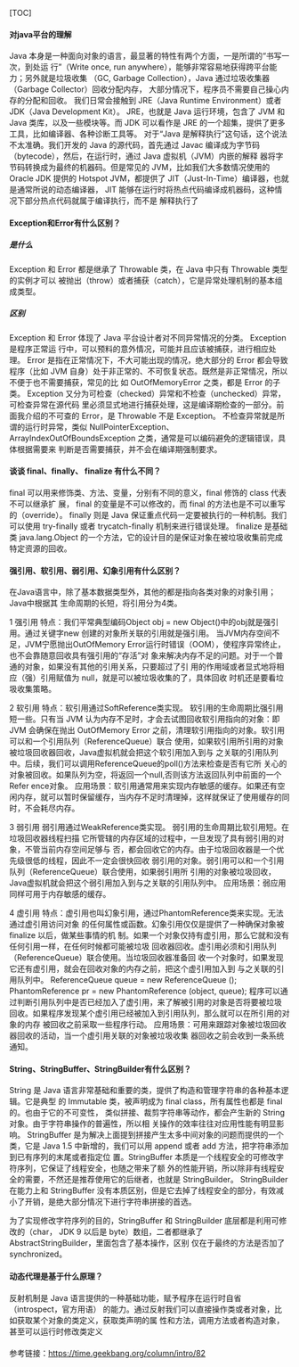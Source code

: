 [TOC]

#### 对java平台的理解

Java 本身是一种面向对象的语言，最显著的特性有两个方面，一是所谓的“书写一次，到处运 行”（Write once, run anywhere），能够非常容易地获得跨平台能力；另外就是垃圾收集 （GC, Garbage Collection），Java 通过垃圾收集器（Garbage Collector）回收分配内存， 大部分情况下，程序员不需要自己操心内存的分配和回收。 我们日常会接触到 JRE（Java Runtime Environment）或者 JDK（Java Development Kit）。 JRE，也就是 Java 运行环境，包含了 JVM 和 Java 类库，以及一些模块等。而 JDK 可以看作是 JRE 的一个超集，提供了更多工具，比如编译器、各种诊断工具等。 对于“Java 是解释执行”这句话，这个说法不太准确。我们开发的 Java 的源代码，首先通过 Javac 编译成为字节码（bytecode），然后，在运行时，通过 Java 虚拟机（JVM）内嵌的解释 器将字节码转换成为最终的机器码。但是常见的 JVM，比如我们大多数情况使用的 Oracle JDK 提供的 Hotspot JVM，都提供了 JIT（Just-In-Time）编译器，也就是通常所说的动态编译器， JIT 能够在运行时将热点代码编译成机器码，这种情况下部分热点代码就属于编译执行，而不是 解释执行了
#### Exception和Error有什么区别？
##### 是什么
Exception 和 Error 都是继承了 Throwable 类，在 Java 中只有 Throwable 类型的实例才可以 被抛出（throw）或者捕获（catch），它是异常处理机制的基本组成类型。
##### 区别
Exception 和 Error 体现了 Java 平台设计者对不同异常情况的分类。
Exception 是程序正常运 行中，可以预料的意外情况，可能并且应该被捕获，进行相应处理。 Error 是指在正常情况下，不大可能出现的情况，绝大部分的 Error 都会导致程序（比如 JVM 自身）处于非正常的、不可恢复状态。既然是非正常情况，所以不便于也不需要捕获，常见的比 如 OutOfMemoryError 之类，都是 Error 的子类。 
Exception 又分为可检查（checked）异常和不检查（unchecked）异常，可检查异常在源代码 里必须显式地进行捕获处理，这是编译期检查的一部分。前面我介绍的不可查的 Error，是 Throwable 不是 Exception。 不检查异常就是所谓的运行时异常，类似 NullPointerException、 ArrayIndexOutOfBoundsException 之类，通常是可以编码避免的逻辑错误，具体根据需要来 判断是否需要捕获，并不会在编译期强制要求。
#### 谈谈 final、finally、 finalize 有什么不同？ 
final 可以用来修饰类、方法、变量，分别有不同的意义，final 修饰的 class 代表不可以继承扩 展，
final 的变量是不可以修改的，而 final 的方法也是不可以重写的（override）。 finally 则是 Java 保证重点代码一定要被执行的一种机制。我们可以使用 try-finally 或者 trycatch-finally 机制来进行错误处理。
finalize 是基础类 java.lang.Object 的一个方法，它的设计目的是保证对象在被垃圾收集前完成 特定资源的回收。



#### 强引用、软引用、弱引用、幻象引用有什么区别？

在Java语言中，除了基本数据类型外，其他的都是指向各类对象的对象引用；Java中根据其 生命周期的长短，将引用分为4类。


1 强引用 特点：我们平常典型编码Object obj = new Object()中的obj就是强引用。通过关键字new 创建的对象所关联的引用就是强引用。 当JVM内存空间不足，JVM宁愿抛出OutOfMemory Error运行时错误（OOM），使程序异常终止，也不会靠随意回收具有强引用的“存活”对 象来解决内存不足的问题。对于一个普通的对象，如果没有其他的引用关系，只要超过了引 用的作用域或者显式地将相应（强）引用赋值为 null，就是可以被垃圾收集的了，具体回收 时机还是要看垃圾收集策略。 

2 软引用 特点：软引用通过SoftReference类实现。 软引用的生命周期比强引用短一些。只有当 JVM 认为内存不足时，才会去试图回收软引用指向的对象：即JVM 会确保在抛出 OutOfMemory Error 之前，清理软引用指向的对象。软引用可以和一个引用队列（ReferenceQueue）联合 使用，如果软引用所引用的对象被垃圾回收器回收，Java虚拟机就会把这个软引用加入到与 之关联的引用队列中。后续，我们可以调用ReferenceQueue的poll()方法来检查是否有它所 关心的对象被回收。如果队列为空，将返回一个null,否则该方法返回队列中前面的一个Refer ence对象。 应用场景：软引用通常用来实现内存敏感的缓存。如果还有空闲内存，就可以暂时保留缓存，当内存不足时清理掉，这样就保证了使用缓存的同时，不会耗尽内存。 

3 弱引用 弱引用通过WeakReference类实现。 弱引用的生命周期比软引用短。在垃圾回收器线程扫描 它所管辖的内存区域的过程中，一旦发现了具有弱引用的对象，不管当前内存空间足够与 否，都会回收它的内存。由于垃圾回收器是一个优先级很低的线程，因此不一定会很快回收 弱引用的对象。弱引用可以和一个引用队列（ReferenceQueue）联合使用，如果弱引用所 引用的对象被垃圾回收，Java虚拟机就会把这个弱引用加入到与之关联的引用队列中。 应用场景：弱应用同样可用于内存敏感的缓存。

4 虚引用 特点：虚引用也叫幻象引用，通过PhantomReference类来实现。无法通过虚引用访问对象 的任何属性或函数。幻象引用仅仅是提供了一种确保对象被 finalize 以后，做某些事情的机 制。如果一个对象仅持有虚引用，那么它就和没有任何引用一样，在任何时候都可能被垃圾 回收器回收。虚引用必须和引用队列 （ReferenceQueue）联合使用。当垃圾回收器准备回 收一个对象时，如果发现它还有虚引用，就会在回收对象的内存之前，把这个虚引用加入到 与之关联的引用队列中。 ReferenceQueue queue = new ReferenceQueue (); PhantomReference pr = new PhantomReference (object, queue); 程序可以通过判断引用队列中是否已经加入了虚引用，来了解被引用的对象是否将要被垃圾 回收。如果程序发现某个虚引用已经被加入到引用队列，那么就可以在所引用的对象的内存 被回收之前采取一些程序行动。 应用场景：可用来跟踪对象被垃圾回收器回收的活动，当一个虚引用关联的对象被垃圾收集 器回收之前会收到一条系统通知。



#### String、StringBuffer、StringBuilder有什么区别？

String 是 Java 语言非常基础和重要的类，提供了构造和管理字符串的各种基本逻辑。它是典型 的 Immutable 类，被声明成为 final class，所有属性也都是 final 的。也由于它的不可变性， 类似拼接、裁剪字符串等动作，都会产生新的 String 对象。由于字符串操作的普遍性，所以相 关操作的效率往往对应用性能有明显影响。
StringBuffer 是为解决上面提到拼接产生太多中间对象的问题而提供的一个类，它是 Java 1.5 中新增的，我们可以用 append 或者 add 方法，把字符串添加到已有序列的末尾或者指定位 置。StringBuffer 本质是一个线程安全的可修改字符序列，它保证了线程安全，也随之带来了额 外的性能开销，所以除非有线程安全的需要，不然还是推荐使用它的后继者，也就是 StringBuilder。 StringBuilder 在能力上和 StringBuffer 没有本质区别，但是它去掉了线程安全的部分，有效减 小了开销，是绝大部分情况下进行字符串拼接的首选。

为了实现修改字符序列的目的，StringBuffer 和 StringBuilder 底层都是利用可修改的（char， JDK 9 以后是 byte）数组，二者都继承了 AbstractStringBuilder，里面包含了基本操作，区别 仅在于最终的方法是否加了 synchronized。

#### 动态代理是基于什么原理？

反射机制是 Java 语言提供的一种基础功能，赋予程序在运行时自省（introspect，官方用语） 的能力。通过反射我们可以直接操作类或者对象，比如获取某个对象的类定义，获取类声明的属 性和方法，调用方法或者构造对象，甚至可以运行时修改类定义

#### 



参考链接：https://time.geekbang.org/column/intro/82